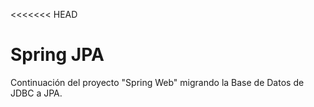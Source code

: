 <<<<<<< HEAD
# Spring JPA
Continuación del proyecto "Spring Web" migrando la Base de Datos de JDBC a JPA.
